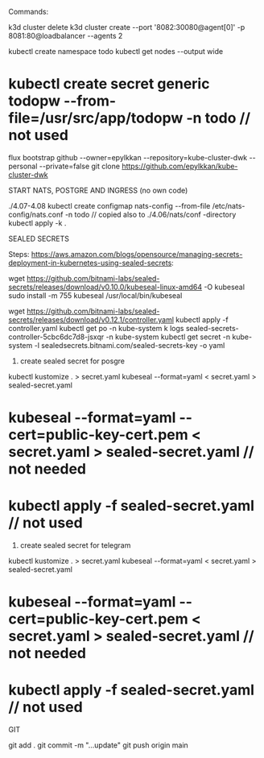 Commands:

k3d cluster delete
k3d cluster create --port '8082:30080@agent[0]' -p 8081:80@loadbalancer --agents 2

kubectl create namespace todo
kubectl get nodes --output wide
# kubectl create secret generic todopw --from-file=/usr/src/app/todopw -n todo // not used

flux bootstrap github --owner=epylkkan --repository=kube-cluster-dwk --personal --private=false
git clone https://github.com/epylkkan/kube-cluster-dwk



START NATS, POSTGRE AND INGRESS (no own code)

./4.07-4.08
kubectl create configmap nats-config --from-file /etc/nats-config/nats.conf -n todo // copied also to ./4.06/nats/conf -directory
kubectl apply -k .



SEALED SECRETS

Steps: https://aws.amazon.com/blogs/opensource/managing-secrets-deployment-in-kubernetes-using-sealed-secrets: 

wget https://github.com/bitnami-labs/sealed-secrets/releases/download/v0.10.0/kubeseal-linux-amd64 -O kubeseal
sudo install -m 755 kubeseal /usr/local/bin/kubeseal

wget https://github.com/bitnami-labs/sealed-secrets/releases/download/v0.12.1/controller.yaml
kubectl apply -f controller.yaml
kubectl get po -n kube-system
k logs sealed-secrets-controller-5cbc6dc7d8-jsxqr -n kube-system
kubectl get secret -n kube-system -l sealedsecrets.bitnami.com/sealed-secrets-key -o yaml

1) create sealed secret for posgre

kubectl kustomize . > secret.yaml
kubeseal --format=yaml < secret.yaml > sealed-secret.yaml
# kubeseal --format=yaml --cert=public-key-cert.pem < secret.yaml > sealed-secret.yaml // not needed
# kubectl apply -f sealed-secret.yaml // not used

1) create sealed secret for telegram

kubectl kustomize . > secret.yaml
kubeseal --format=yaml < secret.yaml > sealed-secret.yaml
# kubeseal --format=yaml --cert=public-key-cert.pem < secret.yaml > sealed-secret.yaml // not needed
# kubectl apply -f sealed-secret.yaml // not used


GIT 

git add .
git commit -m "...update"
git push origin main

